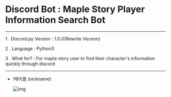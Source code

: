 Discord Bot : Maple Story Player Information Search Bot
===
***
1 . Discord.py Version : 1.0.0(Rewrite Version)

2 . Language : Python3

3 . What for? : For maple story user to find their character's information quickly through discord
***

  - !메이플 (nickname)
  
    ![img](https://scontent-ssn1-1.xx.fbcdn.net/v/t1.0-9/91204065_1165226747153890_1117385245847453696_n.jpg?_nc_cat=100&_nc_sid=8024bb&_nc_ohc=bPs7N6jI5pwAX80bsEE&_nc_ht=scontent-ssn1-1.xx&oh=5402626d11c7e25ff1d1384ac2e83b2d&oe=5EA651A1)
